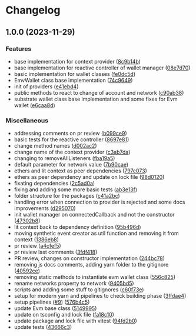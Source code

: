 # Changelog

## 1.0.0 (2023-11-29)


### Features

* base implementation for context provider ([8c9b14b](https://github.com/sygmaprotocol/sygma-widget/commit/8c9b14b8b4926bdb31c3fa089786ffce527be6b5))
* base implementation for reactive controller of wallet manager ([08e7d70](https://github.com/sygmaprotocol/sygma-widget/commit/08e7d70d01b775599aa8d6020c250063d108bf9a))
* basic implementation for wallet classes ([fe0dc5d](https://github.com/sygmaprotocol/sygma-widget/commit/fe0dc5d43255085eb1274aa10ea7fc27385fe4a8))
* EmvWallet class base implementation ([74c9649](https://github.com/sygmaprotocol/sygma-widget/commit/74c96492dba784524891dfa04ca3314c69a36370))
* init of providers ([e41ebd4](https://github.com/sygmaprotocol/sygma-widget/commit/e41ebd44e8167f66f5f5b11123b9584cbd27456e))
* public methods to react to change of account and network ([c90ab38](https://github.com/sygmaprotocol/sygma-widget/commit/c90ab380eed82d0b25170dc1021a9951b27660a3))
* substrate wallet class base implementation and some fixes for Evm wallet ([e6caa8d](https://github.com/sygmaprotocol/sygma-widget/commit/e6caa8d4dfdea40fe61f71162740f266ad350be4))


### Miscellaneous

* addressing comments on pr review ([b099ce9](https://github.com/sygmaprotocol/sygma-widget/commit/b099ce9d9582c9a4649c290759874fff91e80798))
* basic tests for the reactive controller ([8697e81](https://github.com/sygmaprotocol/sygma-widget/commit/8697e81ff38560cb32172bafaa5f10b8509d7de1))
* change method names ([d002ac2](https://github.com/sygmaprotocol/sygma-widget/commit/d002ac2b97a1b47481bb26763724ba8b34e9d72c))
* change name of the context provider ([c3ab7da](https://github.com/sygmaprotocol/sygma-widget/commit/c3ab7da80b4449a87e2c65828eef6c94252e3015))
* changing to removeAllListeners ([fba19a5](https://github.com/sygmaprotocol/sygma-widget/commit/fba19a544657cf93376edf3ff18c5306fd80a309))
* default parameter for network value ([7b90cae](https://github.com/sygmaprotocol/sygma-widget/commit/7b90caed4962e77bdec05d0a47dba060c1b82b3d))
* ethers and lit context as peer dependencies ([797c073](https://github.com/sygmaprotocol/sygma-widget/commit/797c07323e433947d89d2efba7d6123e017bbd38))
* ethers as peer dependency and update on lock file ([98d0120](https://github.com/sygmaprotocol/sygma-widget/commit/98d012096952fc49e4e1c03cdb3b93d6c270dc9c))
* fixating dependencies ([2c5ad0a](https://github.com/sygmaprotocol/sygma-widget/commit/2c5ad0a993785ef1526fb70c2b0615148444ae99))
* fixing and adding some more basic tests ([ab3e13f](https://github.com/sygmaprotocol/sygma-widget/commit/ab3e13fd913e77655f33bf89d58b025ca9c7e6dc))
* folder structure for the packages ([c41a2bc](https://github.com/sygmaprotocol/sygma-widget/commit/c41a2bcc1647114bdc944f0677e6802fd908e76f))
* handling error when connection to provider is rejected and some docs improvements ([d295070](https://github.com/sygmaprotocol/sygma-widget/commit/d295070b89013e71f3318d57d10c1db1ab18e229))
* init wallet manager on connectedCallback and not the constructor ([47302b8](https://github.com/sygmaprotocol/sygma-widget/commit/47302b808683f31d8bd4b9bd2f22ee37e4c61cac))
* lit context back to dependency definition ([95b496d](https://github.com/sygmaprotocol/sygma-widget/commit/95b496dadacbf56e64d746f6cc0395be78272e32))
* moving synthetic event creator as util function and removing it from context ([1386eb8](https://github.com/sygmaprotocol/sygma-widget/commit/1386eb883b80fb5627cadd8227383152841ff0b8))
* pr review ([a4cfef5](https://github.com/sygmaprotocol/sygma-widget/commit/a4cfef54b2e125efe1ef5067ca56ca329fe8b403))
* pr review last comments ([3fdf418](https://github.com/sygmaprotocol/sygma-widget/commit/3fdf41892a217dd596caf8e76051640e6218ac6a))
* PR review, changes on constructor implementation ([244bc78](https://github.com/sygmaprotocol/sygma-widget/commit/244bc78fe97038b84fd569db408708afaec91e78))
* removing js docs comments, adding yarn folder to the gitignore ([40592ce](https://github.com/sygmaprotocol/sygma-widget/commit/40592ce955e3f9162e644329f3bb62e0f0e51362))
* removing static methods to instantiate evm wallet class ([556c825](https://github.com/sygmaprotocol/sygma-widget/commit/556c825b80c4dd6abfcf33c9423837ba83cc5084))
* rename networks property to network ([9405bd5](https://github.com/sygmaprotocol/sygma-widget/commit/9405bd5b207d1e99fa6cb1ae11de9768b97fe913))
* scripts and adding some stuff to gitignores ([c60f73e](https://github.com/sygmaprotocol/sygma-widget/commit/c60f73ebc6c402fdd4a390236cf2cf2c61741ec9))
* setup for modern yarn and pipelines to check building phase ([3ffdae4](https://github.com/sygmaprotocol/sygma-widget/commit/3ffdae46e876b65e160f8ead0eab0aa51796e2f0))
* setup pipelines ([#9](https://github.com/sygmaprotocol/sygma-widget/issues/9)) ([576b4c5](https://github.com/sygmaprotocol/sygma-widget/commit/576b4c59592e83a6c64a7159d0ef5e3f7b812b63))
* update Evm base class ([5149995](https://github.com/sygmaprotocol/sygma-widget/commit/5149995b2a27a1a8c62468d3186a823675d74520))
* update on tsconfig and lock file ([fa18c10](https://github.com/sygmaprotocol/sygma-widget/commit/fa18c10a277326028bea743ca8473c3d01023b83))
* update package and lock file with vitest ([94fd2b0](https://github.com/sygmaprotocol/sygma-widget/commit/94fd2b0e5d26970c0bcdba5993f8a5baeed40edf))
* update tests ([43666c3](https://github.com/sygmaprotocol/sygma-widget/commit/43666c301f7b2215932c6653195ba5959bbba22b))
